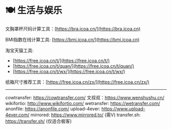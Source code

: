 # 🍽 生活与娱乐



文胸罩杯尺码计算工具：[https://bra.icoa.cn/](https://bra.icoa.cn)

BMI指数在线计算工具: [https://bmi.icoa.cn/](https://bmi.icoa.cn)

淘宝天猫工具:

* [https://free.icoa.cn/t/](https://free.icoa.cn/t/)
* [https://free.icoa.cn/t/quan/](https://free.icoa.cn/t/quan/)
* [https://free.icoa.cn/t/wx/](https://free.icoa.cn/t/wx/)

纸箱尺寸推荐工具：[https://free.icoa.cn/zx/](https://free.icoa.cn/zx/)

----

cowtransfer: https://cowtransfer.com/
文叔叔：https://www.wenshushu.cn/
wikifortio: http://www.wikifortio.com/
wetransfer: https://wetransfer.com/
anonfile: https://anonfile.com/
upload-4ever: https://www.upload-4ever.com/
mirrored: https://www.mirrored.to/ (需V)
transfer.sh: https://transfer.sh/ (仅适合极客)
